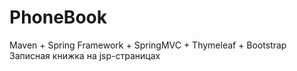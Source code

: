 # PhoneBook
Maven + Spring Framework + SpringMVC + Thymeleaf + Bootstrap 
Записная книжка на jsp-страницах
